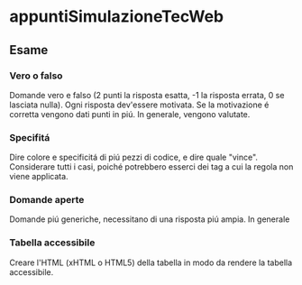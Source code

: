 # appuntiSimulazioneTecWeb
## Esame
### Vero o falso
Domande vero e falso (2 punti la risposta esatta, -1 la risposta errata, 0 se lasciata nulla).
Ogni risposta dev'essere motivata. Se la motivazione é corretta vengono dati punti in piú. In generale, vengono valutate.
### Specifitá
Dire colore e specificitá di piú pezzi di codice, e dire quale "vince". Considerare tutti i casi, poiché potrebbero esserci dei tag a cui la regola non viene applicata.
### Domande aperte
Domande piú generiche, necessitano di una risposta piú ampia. In generale
### Tabella accessibile
Creare l'HTML (xHTML o HTML5) della tabella in modo da rendere la tabella accessibile.
## 
